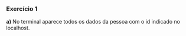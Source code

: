 ### Exercício 1

__a)__ 
No terminal aparece todos os dados da pessoa com o id indicado no localhost.